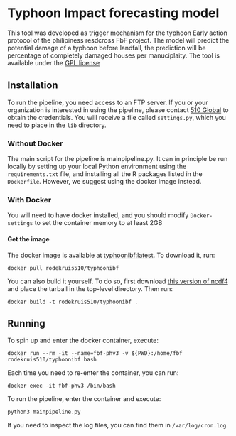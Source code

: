 # Typhoon Impact forecasting model

This tool was developed as trigger mechanism for the typhoon Early action protocol of the philipiness resdcross 
FbF project. The model will predict the potential damage of a typhoon before landfall, the prediction will be 
percentage of completely damaged houses per manuciplaity.
The tool is available under the 
[GPL license](https://github.com/rodekruis/Typhoon-Impact-based-forecasting-model/blob/master/LICENSE)

## Installation

To run the pipeline, you need access to an FTP server. 
If you or your organization is interested in using the pipeline, 
please contact [510 Global](https://www.510.global/contact-us/)
to obtain the credentials.  You will receive a file called `settings.py`, which you need to place in 
the `lib` directory.

### Without Docker

The main script for the pipeline is mainpipeline.py.
It can in principle be run locally by setting up your local Python environment using
the `requirements.txt` file, and installing all the R packages listed in the `Dockerfile`.
However, we suggest using the docker image instead.

### With Docker

You will need to have docker installed, and you should modify `Docker-settings`
to set the container memory to at least 2GB

####  Get the image

The docker image is available at 
[typhoonibf:latest](https://hub.docker.com/repository/docker/rodekruis510/typhoonibf/).
To download it, run:
```
docker pull rodekruis510/typhoonibf
```

You can also build it yourself. To do so, first download 
[this version of ncdf4](https://cran.r-project.org/src/contrib/Archive/ncdf4/ncdf4_1.13.tar.gz)
and place the tarball in the top-level directory.
Then run:
```
docker build -t rodekruis510/typhoonibf .
```

## Running
To spin up and enter the docker container, execute:
```
docker run --rm -it --name=fbf-phv3 -v ${PWD}:/home/fbf  rodekruis510/typhoonibf bash
```
Each time you need to re-enter the container, you can run:
```
docker exec -it fbf-phv3 /bin/bash
```
To run the pipeline, enter the container and execute:
```
python3 mainpipeline.py
```
If you need to inspect the log files, you can find them in `/var/log/cron.log`.
